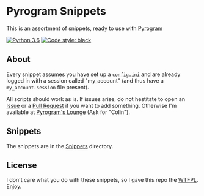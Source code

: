 # Pyrogram Snippets

This is an assortment of snippets, ready to use with [Pyrogram]

[![Python 3.6](https://img.shields.io/badge/Python-3.6%20or%20newer-blue)](https://www.python.org/downloads/release/python-360/)
[![Code style: black](https://img.shields.io/badge/code%20style-black-000000.svg)](https://github.com/psf/black)

## About

Every snippet assumes you have set up a [`config.ini`][SETUP] and are already logged in with a session called
"my_account" (and thus have a `my_account.session` file present).

All scripts should work as is.
If issues arise, do not hestitate to open an [Issue] or a [Pull Request][PR] if you want to add something.
Otherwise I'm available at [Pyrogram's Lounge][Lounge] (Ask for "Colin").

## Snippets

The snippets are in the [Snippets](Snippets#snippets) directory.

## License

I don't care what you do with these snippets,
so I gave this repo the [WTFPL]. Enjoy.

[Pyrogram]: https://github.com/pyrogram/pyrogram
[Lounge]: https://t.me/pyrogramlounge
[Issue]: https://github.com/ColinTheShark/Pyrogram-Snippets/issues/new
[PR]: https://github.com/ColinTheShark/Pyrogram-Snippets/compare
[SETUP]: https://docs.pyrogram.org/intro/setup
[WTFPL]: LICENSE

